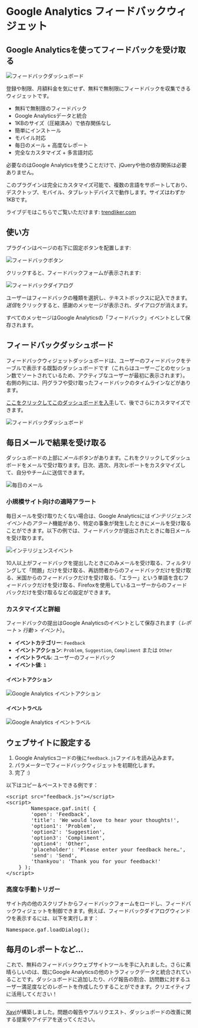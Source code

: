 # Google Analytics フィードバックウィジェット

## Google Analyticsを使ってフィードバックを受け取る

![フィードバックダッシュボード](https://cloud.githubusercontent.com/assets/141241/6202018/df394a10-b4ce-11e4-9b75-047aaf44c511.png)

登録や制限、月額料金を気にせず、無料で無制限にフィードバックを収集できるウィジェットです。

* 無料で無制限のフィードバック
* Google Analyticsデータと統合
* 1KBのサイズ（圧縮済み）で依存関係なし
* 簡単にインストール
* モバイル対応
* 毎日のメール + 高度なレポート
* 完全なカスタマイズ + 多言語対応

必要なのはGoogle Analyticsを使うことだけで、jQueryや他の依存関係は必要ありません。

このプラグインは完全にカスタマイズ可能で、複数の言語をサポートしており、デスクトップ、モバイル、タブレットデバイスで動作します。サイズはわずか1KBです。

ライブデモはこちらでご覧いただけます: <a href="http://trendliker.com/">trendliker.com</a>

## 使い方

プラグインはページの右下に固定ボタンを配置します:

![フィードバックボタン](https://cloud.githubusercontent.com/assets/141241/6185187/ce03b870-b36b-11e4-86a7-a6ef880f95ec.png)

クリックすると、フィードバックフォームが表示されます:

![フィードバックダイアログ](https://cloud.githubusercontent.com/assets/141241/6185199/f122f686-b36b-11e4-8858-fb8869824b82.png)

ユーザーはフィードバックの種類を選択し、テキストボックスに記入できます。<em>送信</em>をクリックすると、感謝のメッセージが表示され、ダイアログが消えます。

すべてのメッセージはGoogle Analyticsの「フィードバック」イベントとして保存されます。

## フィードバックダッシュボード

フィードバックウィジェットダッシュボードは、ユーザーのフィードバックをテーブルで表示する既製のダッシュボードです（これらはユーザーごとのセッション数でソートされているため、アクティブなユーザーが最初に表示されます）。右側の列には、円グラフや受け取ったフィードバックのタイムラインなどがあります。

<a href="https://www.google.com/analytics/web/template?uid=DcXKkhvbT1GSHHcOrdkGoA">ここをクリックしてこのダッシュボードを入手</a>して、後でさらにカスタマイズできます。

![フィードバックダッシュボード](https://cloud.githubusercontent.com/assets/141241/6202018/df394a10-b4ce-11e4-9b75-047aaf44c511.png)

## 毎日メールで結果を受け取る

ダッシュボードの上部に<em>メール</em>ボタンがあります。これをクリックしてダッシュボードをメールで受け取ります。日次、週次、月次レポートをカスタマイズして、自分やチームに送信できます。

![毎日のメール](https://cloud.githubusercontent.com/assets/141241/6202046/85f10072-b4d0-11e4-9bd6-d5f9c7c7f677.png)

### 小規模サイト向けの適時アラート

毎日メールを受け取りたくない場合は、Google Analyticsには<em>インテリジェンスイベント</em>の<em>アラート</em>機能があり、特定の事象が発生したときにメールを受け取ることができます。以下の例では、フィードバックが提出されたときに毎日メールを受け取ります。

![インテリジェンスイベント](https://cloud.githubusercontent.com/assets/141241/6192851/649201c6-b3b6-11e4-9b0a-b15783c18b01.png)

10人以上がフィードバックを提出したときにのみメールを受け取る、フィルタリングして「問題」だけを受け取る、再訪問者からのフィードバックだけを受け取る、米国からのフィードバックだけを受け取る、「エラー」という単語を含むフィードバックだけを受け取る、Firefoxを使用しているユーザーからのフィードバックだけを受け取るなどの設定ができます。

### カスタマイズと詳細

フィードバックの提出はGoogle Analyticsのイベントとして保存されます（<em>レポート</em> > <em>行動</em> > <em>イベント</em>）。

- **イベントカテゴリー**: <code>Feedback</code>
- **イベントアクション**: <code>Problem</code>, <code>Suggestion</code>, <code>Compliment</code> または <code>Other</code>
- **イベントラベル**: ユーザーのフィードバック
- **イベント値**: <code>1</code>

#### イベントアクション

![Google Analytics イベントアクション](https://cloud.githubusercontent.com/assets/141241/6185994/6abf609e-b374-11e4-8e4c-7501001007e5.png)

#### イベントラベル

![Google Analytics イベントラベル](https://cloud.githubusercontent.com/assets/141241/6186019/b39a9fae-b374-11e4-8c98-a1c0ebb52949.png)

## ウェブサイトに設定する

1. Google Analyticsコードの後に<code>feedback.js</code>ファイルを読み込みます。
2. パラメーターでフィードバックウィジェットを初期化します。
3. 完了 :)

以下はコピー＆ペーストできる例です：

<pre>&lt;script src="feedback.js"&gt;&lt;/script&gt;
&lt;script&gt;
		Namespace.gaf.init( {
		'open': 'Feedback',
		'title': 'We would love to hear your thoughts!',
		'option1': 'Problem',
		'option2': 'Suggestion',
		'option3': 'Compliment',
		'option4': 'Other',
		'placeholder': 'Please enter your feedback here&hellip;',
		'send': 'Send',
		'thankyou': 'Thank you for your feedback!'
	} );
&lt;/script&gt;</pre>

### 高度な手動トリガー

サイト内の他のスクリプトからフィードバックフォームをロードし、フィードバックウィジェットを制御できます。例えば、フィードバックダイアログウィンドウを表示するには、以下を実行します：

<pre>Namespace.gaf.loadDialog();</pre>

## 毎月のレポートなど...

これで、無料のフィードバックウェブサイトツールを手に入れました。さらに素晴らしいのは、既にGoogle Analyticsの他のトラフィックデータと統合されていることです。ダッシュボードに追加したり、バグ報告の割合、訪問数に対するユーザー満足度などのレポートを作成したりすることができます。クリエイティブに活用してください！

<hr>

<a href="http://xaviesteve.com">Xavi</a>が構築しました。問題の報告やプルリクエスト、ダッシュボードの改善に関する提案やアイデアを送ってください。
